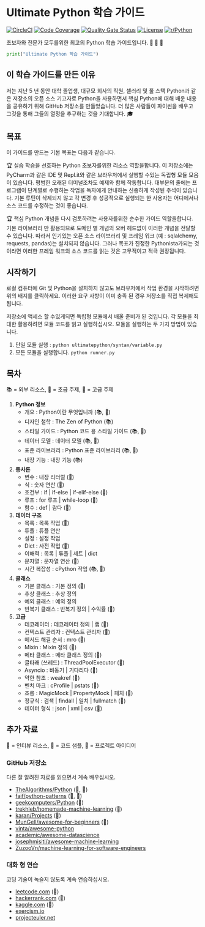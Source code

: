 # Ultimate Python 학습 가이드

[![CircleCI](https://img.shields.io/circleci/build/github/huangsam/ultimate-python)](https://circleci.com/gh/huangsam/ultimate-python)
[![Code Coverage](https://img.shields.io/codecov/c/github/huangsam/ultimate-python)](https://codecov.io/gh/huangsam/ultimate-python)
[![Quality Gate Status](https://img.shields.io/sonar/quality_gate/huangsam_ultimate-python?server=https%3A%2F%2Fsonarcloud.io)](https://sonarcloud.io/dashboard?id=huangsam_ultimate-python)
[![License](https://img.shields.io/github/license/huangsam/ultimate-python)](https://github.com/huangsam/ultimate-python/blob/master/LICENSE)
[![r/Python](https://img.shields.io/reddit/subreddit-subscribers/Python)](https://www.reddit.com/r/Python/comments/inllmf/ultimate_python_study_guide/)

초보자와 전문가 모두를위한 최고의 Python 학습 가이드입니다. :snake: :snake: :snake:

```python
print("Ultimate Python 학습 가이드")
```

## 이 학습 가이드를 만든 이유

저는 지난 5 년 동안 대학 졸업생, 대규모 회사의 직원, 셀러리 및 풀 스택 Python과 같은 저장소의 오픈 소스 기고자로
Python을 사용하면서 핵심 Python에 대해 배운 내용을 공유하기 위해 GitHub 저장소를 만들었습니다. 더 많은 사람들이
파이썬을 배우고 그것을 통해 그들의 열정을 추구하는 것을 기대합니다. :mortar_board:

## 목표

이 가이드를 만드는 기본 목표는 다음과 같습니다.

:trophy: 실습 학습을 선호하는 Python 초보자를위한 리소스 역할을합니다. 이 저장소에는 PyCharm과 같은 IDE 및
Repl.it와 같은 브라우저에서 실행할 수있는 독립형 모듈 모음이 있습니다. 평범한 오래된 터미널조차도 예제와 함께
작동합니다. 대부분의 줄에는 프로그램이 단계별로 수행하는 작업을 독자에게 안내하는 신중하게 작성된 주석이 있습니다.
기본 루틴이 삭제되지 않고 각 변경 후 성공적으로 실행되는 한 사용자는 어디에서나 소스 코드를 수정하는 것이 좋습니다.

:trophy: 핵심 Python 개념을 다시 검토하려는 사용자를위한 순수한 가이드 역할을합니다. 기본 라이브러리 만 활용되므로
도메인 별 개념의 오버 헤드없이 이러한 개념을 전달할 수 있습니다. 따라서 인기있는 오픈 소스 라이브러리 및 프레임 워크
(예 : sqlalchemy, requests, pandas)는 설치되지 않습니다. 그러나 목표가 진정한 Pythonista가되는 것이라면
이러한 프레임 워크의 소스 코드를 읽는 것은 고무적이고 적극 권장됩니다.

## 시작하기

로컬 컴퓨터에 Git 및 Python을 설치하지 않고도 브라우저에서 작업 환경을 시작하려면 위의 배지를 클릭하세요. 이러한
요구 사항이 이미 충족 된 경우 저장소를 직접 복제해도됩니다.

저장소에 액세스 할 수있게되면 독립형 모듈에서 배울 준비가 된 것입니다. 각 모듈을 최대한 활용하려면 모듈 코드를
읽고 실행하십시오. 모듈을 실행하는 두 가지 방법이 있습니다.

1. 단일 모듈 실행 : `python ultimatepython/syntax/variable.py`
2. 모든 모듈을 실행합니다. `python runner.py`

## 목차

:books: = 외부 리소스,
:cake: = 초급 주제,
:exploding_head: = 고급 주제

1. **Python 정보**
    - 개요 : Python이란 무엇입니까 (:books:, :cake:)
    - 디자인 철학 : The Zen of Python (:books:)
    - 스타일 가이드 : Python 코드 용 스타일 가이드 (:books:, :exploding_head:)
    - 데이터 모델 : 데이터 모델 (:books:, :exploding_head:)
    - 표준 라이브러리 : Python 표준 라이브러리 (:books:, :exploding_head:)
    - 내장 기능 : 내장 기능 (:books:)
2. **통사론**
    - 변수 : 내장 리터럴 (:cake:)
    - 식 : 숫자 연산 (:cake:)
    - 조건부 : if | if-else | if-elif-else (:cake:)
    - 루프 : for 루프 | while-loop (:cake:)
    - 함수 : def | 람다 (:cake:)
3. **데이터 구조**
    - 목록 : 목록 작업 (:cake:)
    - 튜플 : 튜플 연산
    - 설정 : 설정 작업
    - Dict : 사전 작업 (:cake:)
    - 이해력 : 목록 | 튜플 | 세트 | dict
    - 문자열 : 문자열 연산 (:cake:)
    - 시간 복잡성 : cPython 작업 (:books:, :exploding_head:)
4. **클래스**
    - 기본 클래스 : 기본 정의 (:cake:)
    - 추상 클래스 : 추상 정의
    - 예외 클래스 : 예외 정의
    - 반복기 클래스 : 반복기 정의 | 수익률 (:exploding_head:)
5. **고급**
    - 데코레이터 : 데코레이터 정의 | 랩 (:exploding_head:)
    - 컨텍스트 관리자 : 컨텍스트 관리자 (:exploding_head:)
    - 메서드 해결 순서 : mro (:exploding_head:)
    - Mixin : Mixin 정의 (:exploding_head:)
    - 메타 클래스 : 메타 클래스 정의 (:exploding_head:)
    - 글타래 (쓰레드) : ThreadPoolExecutor (:exploding_head:)
    - Asyncio : 비동기 | 기다리다 (:exploding_head:)
    - 약한 참조 : weakref (:exploding_head:)
    - 벤치 마크 : cProfile | pstats (:exploding_head:)
    - 조롱 : MagicMock | PropertyMock | 패치 (:exploding_head:)
    - 정규식 : 검색 | findall | 일치 | fullmatch (:exploding_head:)
    - 데이터 형식 : json | xml | csv (:exploding_head:)

## 추가 자료

:necktie: = 인터뷰 리소스,
:test_tube: = 코드 샘플,
:brain: = 프로젝트 아이디어

### GitHub 저장소

다른 잘 알려진 자료를 읽으면서 계속 배우십시오.

- [TheAlgorithms/Python](https://github.com/TheAlgorithms/Python) (:necktie:, :test_tube:)
- [faif/python-patterns](https://github.com/faif/python-patterns) (:necktie:, :test_tube:)
- [geekcomputers/Python](https://github.com/geekcomputers/Python) (:test_tube:)
- [trekhleb/homemade-machine-learning](https://github.com/trekhleb/homemade-machine-learning) (:test_tube:)
- [karan/Projects](https://github.com/karan/Projects) (:brain:)
- [MunGell/awesome-for-beginners](https://github.com/MunGell/awesome-for-beginners) (:brain:)
- [vinta/awesome-python](https://github.com/vinta/awesome-python)
- [academic/awesome-datascience](https://github.com/academic/awesome-datascience)
- [josephmisiti/awesome-machine-learning](https://github.com/josephmisiti/awesome-machine-learning)
- [ZuzooVn/machine-learning-for-software-engineers](https://github.com/ZuzooVn/machine-learning-for-software-engineers)

### 대화 형 연습

코딩 기술이 녹슬지 않도록 계속 연습하십시오.

- [leetcode.com](https://leetcode.com/) (:necktie:)
- [hackerrank.com](https://www.hackerrank.com/) (:necktie:)
- [kaggle.com](https://www.kaggle.com/) (:brain:)
- [exercism.io](https://exercism.io/)
- [projecteuler.net](https://projecteuler.net/)
